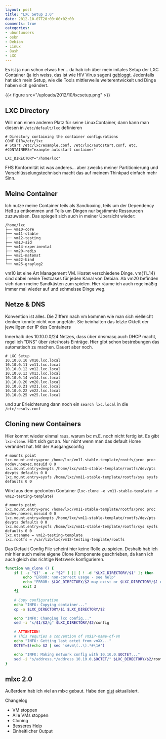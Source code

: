 ```yaml
---
layout: post
title: "LXC Setup 2.0"
date: 2012-10-07T20:00:00+02:00
comments: true
categories:
- ubuntuusers
- osbn
- Debian
- Linux
- Bash
- LXC
---
```


Es ist ja nun schon etwas her... da hab ich über mein initales Setup der LXC
Container (ja ich weiss, das ist wie HIV Virus sagen) [gebloggt](/blog/2012/05/14/lxc-not-ready-for-production-huh/).
Jedenfalls hat sich mein Setup, wie die Tools mittlerweile weiterentwickelt und
Dinge haben sich geändert.

{{< figure src="/uploads/2012/10/lxcsetup.png" >}}

## LXC Directory

Will man einen anderen Platz für seine LinuxContainer, dann kann man diesen
in `/etc/default/lxc` definieren

```
# Directory containing the container configurations
CONF_DIR=/etc/lxc
# Start /etc/lxc/example.conf, /etc/lxc/autostart.conf, etc.
#CONTAINERS="example autostart container"

LXC_DIRECTORY="/home/lxc"
```

FHS Konformität ist was anderes... aber zwecks meiner Partitionierung und
Verschlüsselungstechnisch macht das auf meinem Thinkpad einfach mehr Sinn.

## Meine Container

Ich nutze meine Container teils als Sandboxing, teils um der Dependency Hell zu
entkommen und Teils um Dingen nur bestimmte Ressourcen zuzuweisen. Das spiegelt
sich auch in meiner Übersicht wieder:

```
/home/lxc
├── vm10-core
├── vm11-stable
├── vm12-testing
├── vm13-sid
├── vm14-experimental
├── vm20-redis
├── vm21-matomat
├── vm22-bind
└── vm25-graylog2
```

vm10 ist eine Art Management VM. Hostet verschiedene Dinge.
vm{11..14} sind dabei meine Testcases für jeden Kanal von Debian.
Ab vm20 befinden sich dann meine Sandkästen zum spielen. Hier räume ich auch
regelmäßig immer mal wieder auf und schmeisse Dinge weg.

## Netze & DNS

Konvention ist alles. Die Ziffern nach vm kommen wie man sich vielleicht denken
konnte nicht von ungefähr. Sie beinhalten das letzte Oktett der jeweiligen der IP
des Containers

Innerhalb des 10.10.0.0/24 Netzes, dass über dnsmasq auch DHCP macht, regel ich
"DNS" über /etc/hosts Einträge. Hier gibt schon bestrebungen das automatisch zu
machen. Dauert aber noch.

```
# LXC Setup
10.10.0.10 vm10.lxc.local
10.10.0.11 vm11.lxc.local
10.10.0.12 vm12.lxc.local
10.10.0.13 vm13.lxc.local
10.10.0.14 vm14.lxc.local
10.10.0.20 vm20.lxc.local
10.10.0.21 vm21.lxc.local
10.10.0.22 vm22.lxc.local
10.10.0.25 vm25.lxc.local
```

und zur Erleichterung dann noch ein `search lxc.local` in die `/etc/resolv.conf`

## Cloning new Containers

Hier kommt wieder einmal raus, warum lxc m.E. noch nicht fertig ist. Es gibt
`lxc-clone`. Hört sich gut an. Nur nicht wenn man das default Home
verändert hat. Mit der Ausgangsconfig

```
# mounts point
lxc.mount.entry=proc /home/lxc/vm11-stable-template/rootfs/proc proc nodev,noexec,nosuid 0 0
lxc.mount.entry=devpts /home/lxc/vm11-stable-template/rootfs/dev/pts devpts defaults 0 0
lxc.mount.entry=sysfs /home/lxc/vm11-stable-template/rootfs/sys sysfs defaults 0 0
```

Wird aus dem geclonten Container (`lxc-clone -o vm11-stable-template -n
vm12-testing-template`)

```
# mounts point
lxc.mount.entry=proc /home/lxc/vm11-stable-template/rootfs/proc proc nodev,noexec,nosuid 0 0
lxc.mount.entry=devpts /home/lxc/vm11-stable-template/rootfs/dev/pts devpts defaults 0 0
lxc.mount.entry=sysfs /home/lxc/vm11-stable-template/rootfs/sys sysfs defaults 0 0
lxc.utsname = vm12-testing-template
lxc.rootfs = /var/lib/lxc/vm12-testing-template/rootfs
```

Das Default Config File scheint hier keine Rolle zu spielen. Deshalb hab ich
mir hier auch meine eigene Clone Komponente geschrieben, da kann ich auch gleich
das richtige Netzwerk konfigurieren.

``` bash 
function vm_clone () {
    if [ -z "$1" -o -z "$2" ] || [ ! -d "$LXC_DIRECTORY/$1" ]; then
        echo "ERROR: non-correct usage - see help"
        echo "ERROR: $LXC_DIRECTORY/$2 may exist or $LXC_DIRECTORY/$1 doesn't."
        exit 3
    fi

    # Copy configuration
    echo "INFO: Copying container..."
    cp -a $LXC_DIRECTORY/$1 $LXC_DIRECTORY/$2

    echo "INFO: Changing lxc config..."
    sed -i "s/$1/$2/g" $LXC_DIRECTORY/$2/config

    # ATTENTION!
    # This requries a convention of vm$IP-name-of-vm
    echo "INFO: Getting last octet from vmXX..."
    OCTET=$(echo $2 | sed 's#vm\(..\).*#\1#')

    echo "INFO: Making network config with 10.10.0.$OCTET..."
    sed -i "s/address.*/address 10.10.0.$OCTET/" $LXC_DIRECTORY/$2/rootfs/etc/network/interfaces
}
```

## mlxc 2.0

Außerdem hab ich viel an mlxc gebaut. Habe den
[gist](https://gist.github.com/2693967) aktualisiert.

Changelog

* VM stoppen
* Alle VMs stoppen
* Cloning
* Besseres Help
* Einheitlicher Output

